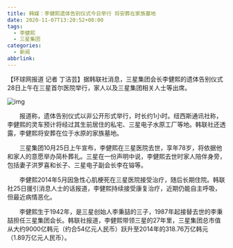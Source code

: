 ```yaml
---
title: 韩媒：李健熙遗体告别仪式今日举行 将安葬在家族墓地
date: 2020-11-07T13:20:52+08:00
tags:
  - 李健熙
  - 三星集团
categories:
  - 新闻
abbrlink:
---
```


【环球网报道 记者 丁洁芸】据韩联社消息，三星集团会长李健熙的遗体告别仪式28日上午在三星首尔医院举行，家人以及三星集团相关人士等出席。

![img](https://cdn.jsdelivr.net/gh/yakeing/Documentation@main/Hexo/images/645c-kcaeqzx6300208.jpg)

　　报道称，遗体告别仪式以非公开形式举行，时长约1小时。纽西斯通讯社称，李健熙的灵车预计将经过其生前居住的私宅、三星电子水原工厂等地。韩联社还透露，李健熙将安葬在位于水原的家族墓地。

　　三星集团10月25日上午宣布，李健熙在三星医院去世，享年78岁，将依据他和家人的意愿举办简朴葬礼。三星在一份声明中说，李健熙去世时家人陪伴身旁，包括妻子洪罗喜和长子、三星电子副会长李在镕等。

　　李健熙2014年5月因急性心肌梗死在三星医院接受治疗，随后长期住院。韩联社25日援引消息人士的话报道，李健熙持续接受康复治疗，近期仍能自主呼吸，但最近病情恶化。

　　李健熙生于1942年，是三星创始人李秉喆的三子，1987年起接替去世的李秉喆担任三星集团会长。韩联社报道，李健熙带领三星的27年里，三星集团总市值从大约9000亿韩元（约合54亿元人民币）跃升至2014年的318.76万亿韩元（1.89万亿元人民币）。